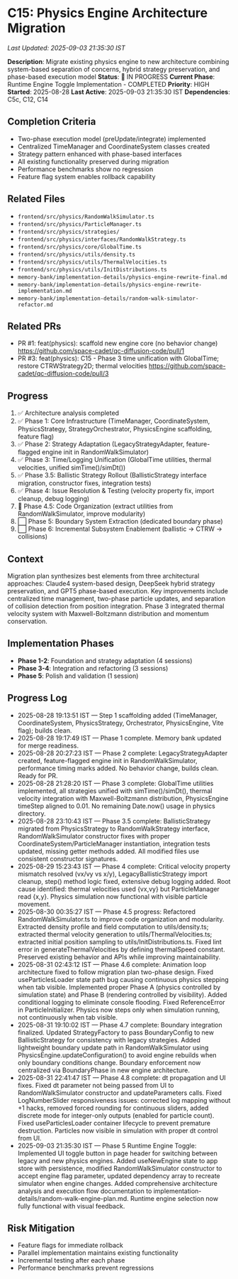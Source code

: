 # C15: Physics Engine Architecture Migration
*Last Updated: 2025-09-03 21:35:30 IST*

**Description**: Migrate existing physics engine to new architecture combining system-based separation of concerns, hybrid strategy preservation, and phase-based execution model
**Status**: 🔄 IN PROGRESS
**Current Phase**: Runtime Engine Toggle Implementation - COMPLETED
**Priority**: HIGH
**Started**: 2025-08-28
**Last Active**: 2025-09-03 21:35:30 IST
**Dependencies**: C5c, C12, C14

## Completion Criteria
- Two-phase execution model (preUpdate/integrate) implemented
- Centralized TimeManager and CoordinateSystem classes created
- Strategy pattern enhanced with phase-based interfaces
- All existing functionality preserved during migration
- Performance benchmarks show no regression
- Feature flag system enables rollback capability

## Related Files
- `frontend/src/physics/RandomWalkSimulator.ts`
- `frontend/src/physics/ParticleManager.ts`
- `frontend/src/physics/strategies/`
- `frontend/src/physics/interfaces/RandomWalkStrategy.ts`
- `frontend/src/physics/core/GlobalTime.ts`
- `frontend/src/physics/utils/density.ts`
- `frontend/src/physics/utils/ThermalVelocities.ts`
- `frontend/src/physics/utils/InitDistributions.ts`
- `memory-bank/implementation-details/physics-engine-rewrite-final.md`
- `memory-bank/implementation-details/physics-engine-rewrite-implementation.md`
- `memory-bank/implementation-details/random-walk-simulator-refactor.md`

## Related PRs
- PR #1: feat(physics): scaffold new engine core (no behavior change)
  https://github.com/space-cadet/qc-diffusion-code/pull/1
- PR #3: feat(physics): C15 - Phase 3 time unification with GlobalTime; restore CTRWStrategy2D; thermal velocities
  https://github.com/space-cadet/qc-diffusion-code/pull/3

## Progress
1. ✅ Architecture analysis completed
2. ✅ Phase 1: Core Infrastructure (TimeManager, CoordinateSystem, PhysicsStrategy, StrategyOrchestrator, PhysicsEngine scaffolding, feature flag)
3. ✅ Phase 2: Strategy Adaptation (LegacyStrategyAdapter, feature-flagged engine init in RandomWalkSimulator)
4. ✅ Phase 3: Time/Logging Unification (GlobalTime utilities, thermal velocities, unified simTime()/simDt())
5. ✅ Phase 3.5: Ballistic Strategy Rollout (BallisticStrategy interface migration, constructor fixes, integration tests)
6. ✅ Phase 4: Issue Resolution & Testing (velocity property fix, import cleanup, debug logging)
7. 🔄 Phase 4.5: Code Organization (extract utilities from RandomWalkSimulator, improve modularity)
8. ⬜ Phase 5: Boundary System Extraction (dedicated boundary phase)
9. ⬜ Phase 6: Incremental Subsystem Enablement (ballistic → CTRW → collisions)

## Context
Migration plan synthesizes best elements from three architectural approaches: Claude4 system-based design, DeepSeek hybrid strategy preservation, and GPT5 phase-based execution. Key improvements include centralized time management, two-phase particle updates, and separation of collision detection from position integration. Phase 3 integrated thermal velocity system with Maxwell-Boltzmann distribution and momentum conservation.

## Implementation Phases
- **Phase 1-2**: Foundation and strategy adaptation (4 sessions)
- **Phase 3-4**: Integration and refactoring (3 sessions)  
- **Phase 5**: Polish and validation (1 session)

## Progress Log
- 2025-08-28 19:13:51 IST — Step 1 scaffolding added (TimeManager, CoordinateSystem, PhysicsStrategy, Orchestrator, PhysicsEngine, Vite flag); builds clean.
- 2025-08-28 19:17:49 IST — Phase 1 complete. Memory bank updated for merge readiness.
- 2025-08-28 20:27:23 IST — Phase 2 complete: LegacyStrategyAdapter created, feature-flagged engine init in RandomWalkSimulator, performance timing marks added. No behavior change, builds clean. Ready for PR.
- 2025-08-28 21:28:20 IST — Phase 3 complete: GlobalTime utilities implemented, all strategies unified with simTime()/simDt(), thermal velocity integration with Maxwell-Boltzmann distribution, PhysicsEngine timeStep aligned to 0.01. No remaining Date.now() usage in physics directory.
- 2025-08-28 23:10:43 IST — Phase 3.5 complete: BallisticStrategy migrated from PhysicsStrategy to RandomWalkStrategy interface, RandomWalkSimulator constructor fixes with proper CoordinateSystem/ParticleManager instantiation, integration tests updated, missing getter methods added. All modified files use consistent constructor signatures.
- 2025-08-29 15:23:43 IST — Phase 4 complete: Critical velocity property mismatch resolved (vx/vy vs x/y), LegacyBallisticStrategy import cleanup, step() method logic fixed, extensive debug logging added. Root cause identified: thermal velocities used {vx,vy} but ParticleManager read {x,y}. Physics simulation now functional with visible particle movement.
- 2025-08-30 00:35:27 IST — Phase 4.5 progress: Refactored RandomWalkSimulator.ts to improve code organization and modularity. Extracted density profile and field computation to utils/density.ts; extracted thermal velocity generation to utils/ThermalVelocities.ts; extracted initial position sampling to utils/InitDistributions.ts. Fixed lint error in generateThermalVelocities by defining thermalSpeed constant. Preserved existing behavior and APIs while improving maintainability.
- 2025-08-31 02:43:12 IST — Phase 4.6 complete: Animation loop architecture fixed to follow migration plan two-phase design. Fixed useParticlesLoader state path bug causing continuous physics stepping when tab visible. Implemented proper Phase A (physics controlled by simulation state) and Phase B (rendering controlled by visibility). Added conditional logging to eliminate console flooding. Fixed ReferenceError in ParticleInitializer. Physics now steps only when simulation running, not continuously when tab visible.
- 2025-08-31 19:10:02 IST — Phase 4.7 complete: Boundary integration finalized. Updated StrategyFactory to pass BoundaryConfig to new BallisticStrategy for consistency with legacy strategies. Added lightweight boundary update path in RandomWalkSimulator using PhysicsEngine.updateConfiguration() to avoid engine rebuilds when only boundary conditions change. Boundary enforcement now centralized via BoundaryPhase in new engine architecture.
- 2025-08-31 22:41:47 IST — Phase 4.8 complete: dt propagation and UI fixes. Fixed dt parameter not being passed from UI to RandomWalkSimulator constructor and updateParameters calls. Fixed LogNumberSlider responsiveness issues: corrected log mapping without +1 hacks, removed forced rounding for continuous sliders, added discrete mode for integer-only outputs (enabled for particle count). Fixed useParticlesLoader container lifecycle to prevent premature destruction. Particles now visible in simulation with proper dt control from UI.
- 2025-09-03 21:35:30 IST — Phase 5 Runtime Engine Toggle: Implemented UI toggle button in page header for switching between legacy and new physics engines. Added useNewEngine state to app store with persistence, modified RandomWalkSimulator constructor to accept engine flag parameter, updated dependency array to recreate simulator when engine changes. Added comprehensive architecture analysis and execution flow documentation to implementation-details/random-walk-engine-plan.md. Runtime engine selection now fully functional with visual feedback.

## Risk Mitigation
- Feature flags for immediate rollback
- Parallel implementation maintains existing functionality
- Incremental testing after each phase
- Performance benchmarks prevent regressions